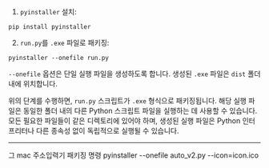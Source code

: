 
1. `pyinstaller` 설치:
```shell
pip install pyinstaller
```
2. `run.py`를 `.exe` 파일로 패키징:
```shell
pyinstaller --onefile run.py
```

`--onefile` 옵션은 단일 실행 파일을 생성하도록 합니다. 생성된 `.exe` 파일은 `dist` 폴더 내에 위치합니다.

위의 단계를 수행하면, `run.py` 스크립트가 `.exe` 형식으로 패키징됩니다. 해당 실행 파일은 동일한 폴더 내의 다른 Python 스크립트 파일을 실행하는 데 사용할 수 있습니다. 모든 필요한 파일들이 같은 디렉토리에 있어야 하며, 생성된 실행 파일은 Python 인터프리터나 다른 종속성 없이 독립적으로 실행될 수 있습니다.


---
그 mac 주소입력기 패키징 명령
pyinstaller --onefile auto_v2.py --icon=icon.ico